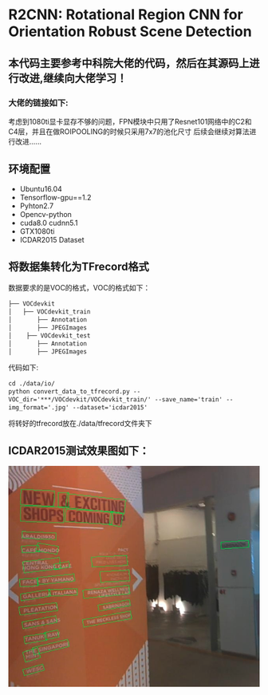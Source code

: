 # R2CNN: Rotational Region CNN for Orientation Robust Scene Detection  



## 本代码主要参考中科院大佬的代码，然后在其源码上进行改进,继续向大佬学习！ 
### 大佬的链接如下:  
[yangyue]:https://github.com/yangxue0827  
考虑到1080ti显卡显存不够的问题，FPN模块中只用了Resnet101网络中的C2和C4层，并且在做ROIPOOLING的时候只采用7x7的池化尺寸
后续会继续对算法进行改进......  

## 环境配置

* Ubuntu16.04
* Tensorflow-gpu==1.2
* Pyhton2.7
* Opencv-python
* cuda8.0 cudnn5.1
* GTX1080ti  
* ICDAR2015 Dataset
## 将数据集转化为TFrecord格式  
数据要求的是VOC的格式，VOC的格式如下：  
```
├── VOCdevkit
│   ├── VOCdevkit_train
│       ├── Annotation
│       ├── JPEGImages
│    ├── VOCdevkit_test
│       ├── Annotation
│       ├── JPEGImages
```  
代码如下:
```
cd ./data/io/
python convert_data_to_tfrecord.py --VOC_dir='***/VOCdevkit/VOCdevkit_train/' --save_name='train' --img_format='.jpg' --dataset='icdar2015'  
```
将转好的tfrecord放在./data/tfrecord文件夹下  

## ICDAR2015测试效果图如下：
![demo1](./demo_img/1.png)  
